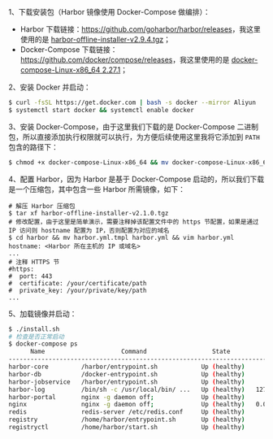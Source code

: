 1、下载安装包（Harbor 镜像使用 Docker-Compose 做编排）：
- Harbor 下载链接：<https://github.com/goharbor/harbor/releases>，我这里使用的是 [harbor-offline-installer-v2.9.4.tgz](https://github.com/goharbor/harbor/releases/download/v2.9.4/harbor-offline-installer-v2.9.4.tgz)；
- Docker-Compose 下载链接：<https://github.com/docker/compose/releases>，我这里使用的是 [docker-compose-Linux-x86_64 2.27.1](https://github.com/docker/compose/releases/download/v2.27.1/docker-compose-linux-x86_64)；

2、安装 Docker 并启动：
```bash
$ curl -fsSL https://get.docker.com | bash -s docker --mirror Aliyun
$ systemctl start docker && systemctl enable docker
```
3、安装 Docker-Compose，由于这里我们下载的是 Docker-Compose 二进制包，所以直接添加执行权限就可以执行，为方便后续使用这里我将它添加到 `PATH` 包含的路径下：
```bash
$ chmod +x docker-compose-Linux-x86_64 && mv docker-compose-Linux-x86_64 /usr/local/bin/docker-compose
```
4、配置 Harbor，因为 Harbor 是基于 Docker-Compose 启动的，所以我们下载是一个压缩包，其中包含一些 Harbor 所需镜像，如下：
```
# 解压 Harbor 压缩包
$ tar xf harbor-offline-installer-v2.1.0.tgz
# 修改配置，由于这里是简单演示，需要注释掉该配置文件中的 https 节配置，如果是通过 IP 访问则 hostname 配置为 IP，否则配置为对应的域名
$ cd harbor && mv harbor.yml.tmpl harbor.yml && vim harbor.yml
hostname: <Harbor 所在主机的 IP 或域名>
...
# 注释 HTTPS 节
#https:
#  port: 443
#  certificate: /your/certificate/path
#  private_key: /your/private/key/path
...
```
5、加载镜像并启动：
```bash
$ ./install.sh 
# 检查是否正常启动
$ docker-compose ps
      Name                     Command                  State                 Ports          
---------------------------------------------------------------------------------------------
harbor-core         /harbor/entrypoint.sh            Up (healthy)                            
harbor-db           /docker-entrypoint.sh            Up (healthy)                            
harbor-jobservice   /harbor/entrypoint.sh            Up (healthy)                            
harbor-log          /bin/sh -c /usr/local/bin/ ...   Up (healthy)   127.0.0.1:1514->10514/tcp
harbor-portal       nginx -g daemon off;             Up (healthy)                            
nginx               nginx -g daemon off;             Up (healthy)   0.0.0.0:80->8080/tcp     
redis               redis-server /etc/redis.conf     Up (healthy)                            
registry            /home/harbor/entrypoint.sh       Up (healthy)                            
registryctl         /home/harbor/start.sh            Up (healthy)    
```